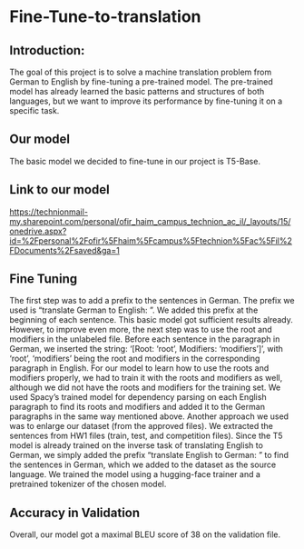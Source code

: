# Fine-Tune-to-translation
## Introduction:
The goal of this project is to solve a machine translation problem from German to English by fine-tuning a pre-trained model. The pre-trained model has already learned the basic patterns and structures of both languages, but we want to improve its performance by fine-tuning it on a specific task.
## Our model
The basic model we decided to fine-tune in our project is T5-Base. 
## Link to our model 
https://technionmail-my.sharepoint.com/personal/ofir_haim_campus_technion_ac_il/_layouts/15/onedrive.aspx?id=%2Fpersonal%2Fofir%5Fhaim%5Fcampus%5Ftechnion%5Fac%5Fil%2FDocuments%2Fsaved&ga=1
## Fine Tuning
The first step was to add a prefix to the sentences in German. The prefix we used is “translate German to English: ”. We added this prefix at the beginning of each sentence. This basic model got sufficient results already. However, to improve even more, the next step was to use the root and modifiers in the unlabeled file. Before each sentence in the paragraph in German, we inserted the string: ‘[Root: ‘root’, Modifiers: ‘modifiers’]’, with ‘root’, ‘modifiers’ being the root and modifiers in the corresponding paragraph in English. For our model to learn how to use the roots and modifiers properly, we had to train it with the roots and modifiers as well, although we did not have the roots and modifiers for the training set. We used Spacy’s trained model for dependency parsing on each English paragraph to find its roots and modifiers and added it to the German paragraphs in the same way mentioned above.
Another approach we used was to enlarge our dataset (from the approved files). We extracted the sentences from HW1 files (train, test, and competition files). Since the T5 model is already trained on the inverse task of translating English to German, we simply added the prefix “translate English to German: ” to find the sentences in German, which we added to the dataset as the source language. We trained the model using a hugging-face trainer and a pretrained tokenizer of the chosen model.
## Accuracy in Validation
Overall, our model got a maximal BLEU score of 38 on the validation file. 
